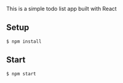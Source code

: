 This is a simple todo list app built with React

## Setup

```
$ npm install
```

## Start

```
$ npm start
```
